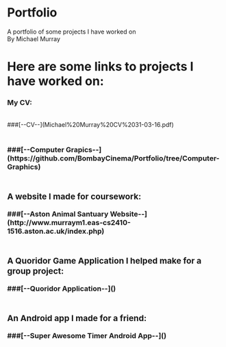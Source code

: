 # Portfolio
A portfolio of some projects I have worked on</br>
By Michael Murray</br>
<h1>Here are some links to projects I have worked on:</h1>
<h3>My CV:</h3></br>
###[--CV--](Michael%20Murray%20CV%2031-03-16.pdf)</br></br>
<h3><y Computer Graphics projects:</h3>
###[--Computer Grapics--](https://github.com/BombayCinema/Portfolio/tree/Computer-Graphics)</br></br>
<h3>A website I made for coursework:</h3>
###[--Aston Animal Santuary Website--](http://www.murraym1.eas-cs2410-1516.aston.ac.uk/index.php)</br></br>
<h3>A Quoridor Game Application I helped make for a group project:</h3>
###[--Quoridor Application--]()</br></br>
<h3>An Android app I made for a friend:</h3>
###[--Super Awesome Timer Android App--]()</br></br>
